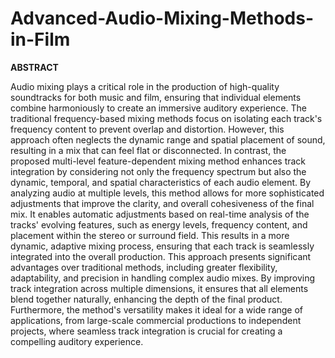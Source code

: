 # Advanced-Audio-Mixing-Methods-in-Film

 **ABSTRACT**

Audio mixing plays a critical role in the production of high-quality soundtracks for both music and film, ensuring that individual elements combine harmoniously to create an immersive auditory experience. The traditional frequency-based mixing methods focus on isolating each track's frequency content to prevent overlap and distortion. However, this approach often neglects the dynamic range and spatial placement of sound, resulting in a mix that can feel flat or disconnected. In contrast, the proposed multi-level feature-dependent mixing method enhances track integration by considering not only the frequency spectrum but also the dynamic, temporal, and spatial characteristics of each audio element. By analyzing audio at multiple levels, this method allows for more sophisticated adjustments that improve the clarity, and overall cohesiveness of the final mix. It enables automatic adjustments based on real-time analysis of the tracks' evolving features, such as energy levels, frequency content, and placement within the stereo or surround field. This results in a more dynamic, adaptive mixing process, ensuring that each track is seamlessly integrated into the overall production.  This approach presents significant advantages over traditional methods, including greater flexibility, adaptability, and precision in handling complex audio mixes. By improving track integration across multiple dimensions, it ensures that all elements blend together naturally, enhancing the depth of the final product. Furthermore, the method's versatility makes it ideal for a wide range of applications, from large-scale commercial productions to independent projects, where seamless track integration is crucial for creating a compelling auditory experience.

